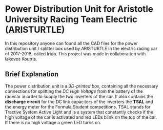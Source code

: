 # Power Distribution Unit for Aristotle University Racing Team Electric (ARISTURTLE)

In this repository anyone can found all the CAD files for the power distribution unit / splitter box used by ARISTURTLE in the electric racing car of 2017-2018, called Irida. This project was made in collaboration with Iakovos Koutris. 

## Brief Explanation

The power distribution unit is a *3D-printed box*, containing all the necessary connections for splitting the *DC High Voltage* from the battery of the racecar in order to supply the two inverters of the car. It also contains the **discharge circuit** for the DC link capacitors of the inverters the **TSAL** and the energy meter for the Formula Student competitions. TSAL stands for Tractive System Active Light and is a system that constantly checks if the high voltage of the car is activated and red LEDs blink on the top of the car. If there is no high voltage a green LED turns on. 

